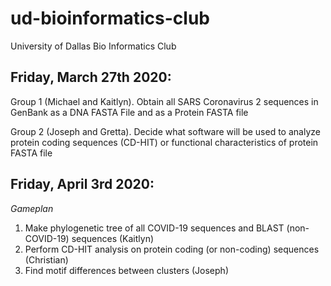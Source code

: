 # ud-bioinformatics-club
University of Dallas Bio Informatics Club

## Friday, March 27th 2020:

Group 1 (Michael and Kaitlyn). Obtain all SARS Coronavirus 2 sequences in GenBank as a DNA FASTA File and as a Protein FASTA file 

Group 2 (Joseph and Gretta). Decide what software will be used to analyze protein coding sequences (CD-HIT) or functional characteristics of protein FASTA file

## Friday, April 3rd 2020:

*Gameplan*
1. Make phylogenetic tree of all COVID-19 sequences and BLAST (non-COVID-19) sequences (Kaitlyn)
2. Perform CD-HIT analysis on protein coding (or non-coding) sequences (Christian)
3. Find motif differences between clusters (Joseph)

